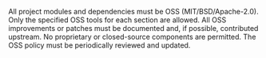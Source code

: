 All project modules and dependencies must be OSS (MIT/BSD/Apache-2.0).
Only the specified OSS tools for each section are allowed.
All OSS improvements or patches must be documented and, if possible, contributed upstream.
No proprietary or closed-source components are permitted.
The OSS policy must be periodically reviewed and updated.
